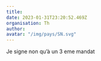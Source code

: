 ```yaml
---
title: 
date: 2023-01-31T23:20:52.469Z
organisation: Th 
author: 
avatar: "/img/pays/SN.svg"
---
```


Je signe non qu’à un 3 eme mandat 